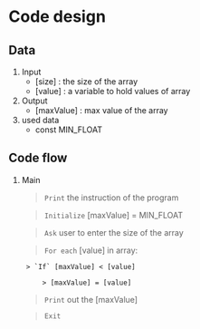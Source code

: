 
# Code design

## Data
1. Input 
	- [size] : the size of the array
	- [value] : a variable to hold values of array
2. Output
	- [maxValue] : max value of the array
3. used data
	- const MIN_FLOAT

## Code flow
1. Main
	> `Print` the instruction of the program

	> `Initialize` [maxValue] = MIN_FLOAT

	> `Ask` user to enter the size of the array

	> `For each` [value] in array:

		> `If` [maxValue] < [value]

			> [maxValue] = [value]

	> `Print` out the [maxValue]

	> `Exit` 